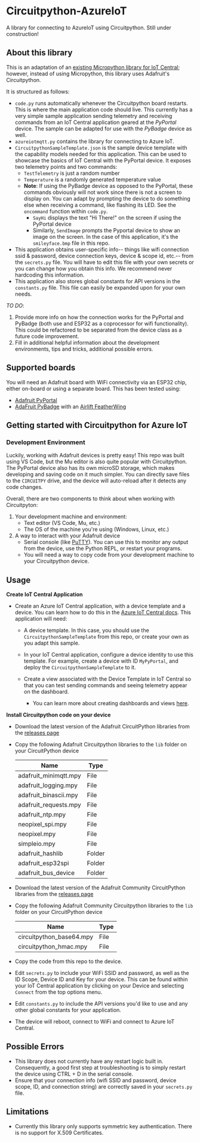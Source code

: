 # Circuitpython-AzureIoT

A library for connecting to AzureIoT using Circuitpython. Still under construction!

## About this library

This is an adaptation of an [existing Micropython library for IoT Central](https://github.com/obastemur/iot_client); however, instead of using Micropython, this library uses Adafruit's Circuitpython. 

It is structured as follows: 
- `code.py` runs automatically whenever the Circuitpython board restarts. This is where the main application code should live. This currently has a very simple sample application sending telemetry and receiving commands from an IoT Central application geared at the *PyPortal* device. The sample can be adapted for use with the *PyBadge* device as well. 
- `azureiotmqtt.py` contains the library for connecting to Azure IoT. 
- `CircuitpythonSampleTemplate.json` is the sample device template with the capability models needed for this application. This can be used to showcase the basics of IoT Central with the PyPortal device. It exposes two telemetry points and two commands:
    - `TestTelemetry` is just a random number
    - `Temperature` is a randomly generated temperature value
    - **Note**: If using the PyBadge device as opposed to the PyPortal, these commands obviously will not work since there is not a screen to display on. You can adapt by prompting the device to do something else when receiving a command, like flashing its LED. See the `oncommand` function within `code.py`.  
        - `SayHi` displays the text "Hi There!" on the screen if using the PyPortal device
        - Similarly, `SendImage` prompts the Pyportal device to show an image on the screen. In the case of this application, it's the `smileyface.bmp` file in this repo. 
- This application obtains user-specific info-- things like wifi connection ssid & password, device connection keys, device & scope id, etc.-- from the `secrets.py` file. You will have to edit this file with your own secrets or you can change how you obtain this info. We recommend never hardcoding this information.
- This application also stores global constants for API versions in the `constants.py` file. This file can easily be expanded upon for your own needs. 

*TO DO*: 
1) Provide more info on how the connection works for the PyPortal and PyBadge (both use and ESP32 as a coprocessor for wifi functionality). This could be refactored to be separated from the device class as a future code improvement.
2) Fill in additional helpful information about the development environments, tips and tricks, additional possible errors. 


## Supported boards

You will need an Adafruit board with WiFi connectivity via an ESP32 chip, either on-board or using a separate board. This has been tested using:

* [Adafruit PyPortal](https://www.adafruit.com/product/4116)
* [AdaFruit PyBadge](https://www.adafruit.com/product/4200) with an [Airlift FeatherWing](https://www.adafruit.com/product/4264)


## Getting started with Circuitpython for Azure IoT

### Development Environment
Luckily, working with Adafruit devices is pretty easy! This repo was built using VS Code, but the Mu editor is also quite popular with Circuitpython. The PyPortal device also has its own microSD storage, which makes developing and saving code on it much simpler. You can directly save files to the `CIRCUITPY` drive, and the device will auto-reload after it detects any code changes. 

Overall, there are two components to think about when working with Circuitpyton:

1) Your development machine and environment:
    - Text editor (VS Code, Mu, etc.)
    - The OS of the machine you're using (Windows, Linux, etc.)
2) A way to interact with your Adafruit device
    - Serial console (like [PuTTY](https://putty.org/)). You can use this to monitor any output from the device, use the Python REPL, or restart your programs.  
    - You will need a way to copy code from your development machine to your Circuitpython device. 


## Usage

**Create IoT Central Application**

* Create an Azure IoT Central application, with a device template and a device. You can learn how to do this in the [Azure IoT Central docs](https://docs.microsoft.com/azure/iot-central/core/quick-deploy-iot-central/?WT.mc_id=iotc_circuitpython-github-jabenn). This application will need:

  * A device template. In this case, you should use the  `CircuitpythonSampleTemplate` from this repo, or create your own as you adapt this sample.

  * In your IoT Central application, configure a device identity to use this template. For example, create a device with ID `MyPyPortal`, and deploy the `CircuitpythonSampleTemplate` to it. 

  * Create a view associated with the Device Template in IoT Central so that you can test sending commands and seeing telemetry appear on the dashboard. 
    - You can learn more about creating dashboards and views [here](https://docs.microsoft.com/en-us/azure/iot-central/core/howto-add-tiles-to-your-dashboard).

**Install Circuitpython code on your device**

* Download the latest version of the Adafruit CircuitPython libraries from the [releases page](https://github.com/adafruit/Adafruit_CircuitPython_Bundle/releases)

* Copy the following Adafruit Circuitpython libraries to the `lib` folder on your CircuitPython device

    | Name                  | Type   |
    | --------------------- | ------ |
    | adafruit_minimqtt.mpy | File   |
    | adafruit_logging.mpy  | File   |
    | adafruit_binascii.mpy | File   |
    | adafruit_requests.mpy | File   |
    | adafruit_ntp.mpy      | File   |
    | neopixel_spi.mpy      | File   |
    | neopixel.mpy          | File   |
    | simpleio.mpy          | File   |
    | adafruit_hashlib      | Folder |
    | adafruit_esp32spi     | Folder |
    | adafruit_bus_device   | Folder |

* Download the latest version of the Adafruit Community CircuitPython libraries from the [releases page](https://github.com/adafruit/CircuitPython_Community_Bundle/releases)

* Copy the following Adafruit Community Circuitpython libraries to the `lib` folder on your CircuitPython device

    | Name                     | Type   |
    | ------------------------ | ------ |
    | circuitpython_base64.mpy | File   |
    | circuitpython_hmac.mpy   | File   |

* Copy the code from this repo to the device. 

* Edit `secrets.py` to include your WiFi SSID and password, as well as the ID Scope, Device ID and Key for your device. This can be found within your IoT Central application by clicking on your Device and selecting `Connect` from the top options menu. 

* Edit `constants.py` to include the API versions you'd like to use and any other global constants for your application. 

* The device will reboot, connect to WiFi and connect to Azure IoT Central.


## Possible Errors
- This library does not currently have any restart logic built in. Consequently, a good first step at troubleshooting is to simply restart the device using CTRL + D in the serial console. 
- Ensure that your connection info (wifi SSID and password, device scope, ID, and connection string) are correctly saved in your `secrets.py` file. 

## Limitations
- Currently this library only supports symmetric key authentication. There is no support for X.509 Certificates.

